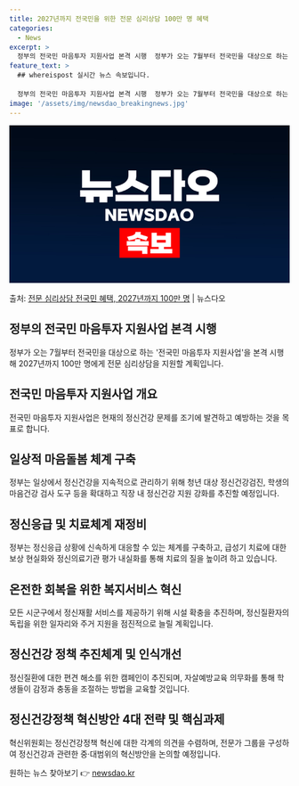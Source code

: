 ```yaml
---
title: 2027년까지 전국민을 위한 전문 심리상담 100만 명 혜택
categories:
  - News
excerpt: >
  정부의 전국민 마음투자 지원사업 본격 시행  정부가 오는 7월부터 전국민을 대상으로 하는 '전국민 마음투자 …
feature_text: >
  ## whereispost 실시간 뉴스 속보입니다.

  정부의 전국민 마음투자 지원사업 본격 시행  정부가 오는 7월부터 전국민을 대상으로 하는 '전국민 마음투자 …
image: '/assets/img/newsdao_breakingnews.jpg'
---
```


![뉴스다오 속보](/assets/img/newsdao_breakingnews.jpg)

<p>출처: <a href="https://newsdao.kr/4454" rel="dofollow">전문 심리상담 전국민 혜택, 2027년까지 100만 명</a> | 뉴스다오</p>

<h2 data-ke-size="size26">정부의 전국민 마음투자 지원사업 본격 시행</h2>
정부가 오는 7월부터 전국민을 대상으로 하는 '전국민 마음투자 지원사업'을 본격 시행해 2027년까지 100만 명에게 전문 심리상담을 지원할 계획입니다. 

<h2 data-ke-size="size26">전국민 마음투자 지원사업 개요</h2>
<p data-ke-size="size16">전국민 마음투자 지원사업은 현재의 정신건강 문제를 조기에 발견하고 예방하는 것을 목표로 합니다.</p>

<h2 data-ke-size="size26">일상적 마음돌봄 체계 구축</h2>
정부는 일상에서 정신건강을 지속적으로 관리하기 위해 청년 대상 정신건강검진, 학생의 마음건강 검사 도구 등을 확대하고 직장 내 정신건강 지원 강화를 추진할 예정입니다.

<h2 data-ke-size="size26">정신응급 및 치료체계 재정비</h2>
정부는 정신응급 상황에 신속하게 대응할 수 있는 체계를 구축하고, 급성기 치료에 대한 보상 현실화와 정신의료기관 평가 내실화를 통해 치료의 질을 높이려 하고 있습니다.

<h2 data-ke-size="size26">온전한 회복을 위한 복지서비스 혁신</h2>
모든 시군구에서 정신재활 서비스를 제공하기 위해 시설 확충을 추진하며, 정신질환자의 독립을 위한 일자리와 주거 지원을 점진적으로 늘릴 계획입니다.

<h2 data-ke-size="size26">정신건강 정책 추진체계 및 인식개선</h2>
정신질환에 대한 편견 해소를 위한 캠페인이 추진되며, 자살예방교육 의무화를 통해 학생들이 감정과 충동을 조절하는 방법을 교육할 것입니다.

<h2 data-ke-size="size26">정신건강정책 혁신방안 4대 전략 및 핵심과제</h2>
혁신위원회는 정신건강정책 혁신에 대한 각계의 의견을 수렴하며, 전문가 그룹을 구성하여 정신건강과 관련한 중·대범위의 혁신방안을 논의할 예정입니다. 

원하는 뉴스 찾아보기 👉 <a href="https://newsdao.kr" rel="dofollow">newsdao.kr</a>


